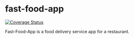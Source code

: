 # fast-food-app

[![Coverage Status](https://coveralls.io/repos/github/Proception/fast-food-app/badge.svg?branch=master)](https://coveralls.io/github/Proception/fast-food-app?branch=master)

Fast-Food-App is a food delivery service app for a restaurant.
